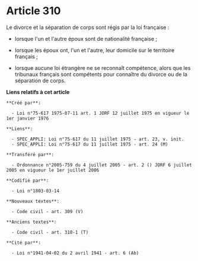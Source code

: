 # Article 310

Le divorce et la séparation de corps sont régis par la loi française :

- lorsque l'un et l'autre époux sont de nationalité française ;

- lorsque les époux ont, l'un et l'autre, leur domicile sur le territoire français ;

- lorsque aucune loi étrangère ne se reconnaît compétence, alors que les tribunaux français sont compétents pour connaître du
divorce ou de la séparation de corps.

**Liens relatifs à cet article**

	**Créé par**:

	  - Loi n°75-617 1975-07-11 art. 1 JORF 12 juillet 1975 en vigueur le 1er janvier 1976

	**Liens**:

	  - SPEC_APPLI: Loi n°75-617 du 11 juillet 1975 - art. 23, v. init.
	  - SPEC_APPLI: Loi n°75-617 du 11 juillet 1975 - art. 24 (M)

	**Transféré par**:

	  - Ordonnance n°2005-759 du 4 juillet 2005 - art. 2 () JORF 6 juillet 2005 en vigueur le 1er juillet 2006

	**Codifié par**:

	  - Loi n°1803-03-14

	**Nouveaux textes**:

	  - Code civil - art. 309 (V)

	**Anciens textes**:

	  - Code civil - art. 310-1 (T)

	**Cité par**:

	  - Loi n°1941-04-02 du 2 avril 1941 - art. 6 (Ab)
